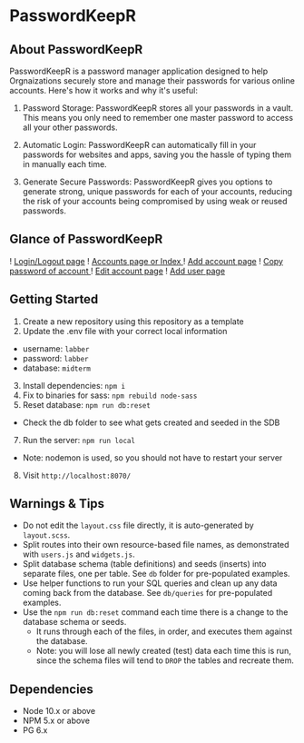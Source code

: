 PasswordKeepR
=========


## About PasswordKeepR
PasswordKeepR is a password manager application designed to help Orgnaizations securely store and manage their passwords for various online accounts. Here's how it works and why it's useful:

  1. Password Storage: PasswordKeepR stores all your passwords in a vault. This means you only need to remember one master password to access all your other passwords.
  2. Automatic Login: PasswordKeepR can automatically fill in your passwords for websites and apps, saving you the hassle of typing them in manually each time.

  3. Generate Secure Passwords: PasswordKeepR gives you options to generate strong, unique passwords for each of your accounts, reducing the risk of your accounts being compromised by using weak or reused passwords.

## Glance of PasswordKeepR
! [Login/Logout page](/public/images/Login:out.png)
! [Accounts page or Index ](/public/images/accountsPage.png)
! [Add account page](/public/images/addAccount.png)
! [Copy password of account ](/public/images/copyPass.png)
! [Edit account page](/public/images/editAccount.png)
! [Add user page](/public/images/addUser.png)



## Getting Started
1. Create a new repository using this repository as a template
2. Update the .env file with your correct local information 
  - username: `labber` 
  - password: `labber` 
  - database: `midterm`
3. Install dependencies: `npm i`
4. Fix to binaries for sass: `npm rebuild node-sass`
5. Reset database: `npm run db:reset`
  - Check the db folder to see what gets created and seeded in the SDB
7. Run the server: `npm run local`
  - Note: nodemon is used, so you should not have to restart your server
8. Visit `http://localhost:8070/`

## Warnings & Tips

- Do not edit the `layout.css` file directly, it is auto-generated by `layout.scss`.
- Split routes into their own resource-based file names, as demonstrated with `users.js` and `widgets.js`.
- Split database schema (table definitions) and seeds (inserts) into separate files, one per table. See `db` folder for pre-populated examples. 
- Use helper functions to run your SQL queries and clean up any data coming back from the database. See `db/queries` for pre-populated examples.
- Use the `npm run db:reset` command each time there is a change to the database schema or seeds. 
  - It runs through each of the files, in order, and executes them against the database. 
  - Note: you will lose all newly created (test) data each time this is run, since the schema files will tend to `DROP` the tables and recreate them.

## Dependencies

- Node 10.x or above
- NPM 5.x or above
- PG 6.x
